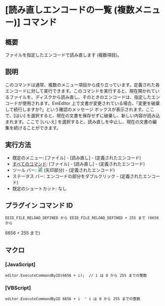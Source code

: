 # \[読み直しエンコードの一覧 (複数メニュー)\] コマンド

## 概要

ファイルを指定したエンコードで読み直します (複数項目)。

## 説明

このコマンドは通常、複数のメニュー項目から成り立っています。定義された各エンコードに対して実行できます。このコマンドを実行すると、現在開かれているファイルを、ディスクから読み直し、そのときのエンコードは、指定したエンコードが使用されます。EmEditor
上で文書が変更されている場合、「変更を破棄して続行しますか?」という確認のメッセージ ボックスが表示されます。ここで、\[はい\]
を選択すると、現在の文書を保存せずに破棄し、新しい内容が読み込まれます。ここで \[いいえ\]
を選択すると、読み直しを中止し、現在の文書の編集を続けることができます。

## 実行方法

- 既定のメニュー: \[ファイル\] \- \[読み直し\] \- (定義されたエンコード)
- [すべてのコマンド](../../glossary/allcommands): \[ファイル\] \- \[読み直し\] \- (定義されたエンコード)
- ツール バー: ![](../../images/reload.png) (矢印部分) \-
(定義されたエンコード)
- ステータス バー: エンコードの部分をダブルクリック \- (定義されたエンコード)
- 既定のショートカット: なし

## プラグイン コマンド ID

```
EEID_FILE_RELOAD_DEFINED から EEID_FILE_RELOAD_DEFINED + 255 まで (6656 から
```
6656 + 255 まで)

## マクロ

### \[JavaScript\]

```
editor.ExecuteCommandByID(6656 + i);  // i は 0 から 255 までの整数
```

### \[VBScript\]

```
editor.ExecuteCommandByID 6656 + i  ' i は 0 から 255 までの整数
```
